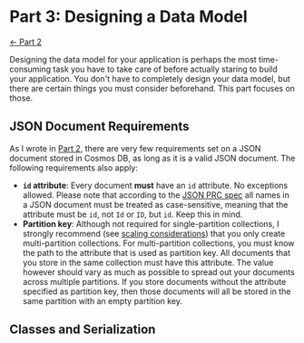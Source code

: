 # Part 3: Designing a Data Model

[<- Part 2](Part02-readme.md)

Designing the data model for your application is perhaps the most time-consuming task you have to take care of before actually staring to build your application. You don't have to completely design your data model, but there are certain things you must consider beforehand. This part focuses on those.

## JSON Document Requirements
As I wrote in [Part 2](Part02-readme.md), there are very few requirements set on a JSON document stored in Cosmos DB, as long as it is a valid JSON document. The following requirements also apply:

- **`id` attribute**: Every document **must** have an `id` attribute. No exceptions allowed. Please note that according to the [JSON PRC spec](https://jsonrpc.org/historical/json-rpc-1-1-alt.html#service-procedure-and-parameter-names) all names in a JSON document must be treated as case-sensitive, meaning that the attribute must be `id`, not `Id` or `ID`, but `id`. Keep this in mind.
- **Partition key**: Although not required for single-partition collections, I strongly recommend (see [scaling considerations](Part02-scaling.md)) that you only create multi-partition collections. For multi-partition collections, you must know the path to the attribute that is used as partition key. All documents that you store in the same collection must have this attribute. The value however should vary as much as possible to spread out your documents across multiple partitions. If you store documents without the attribute specified as partition key, then those documents will all be stored in the same partition with an empty partition key.

## Classes and Serialization
